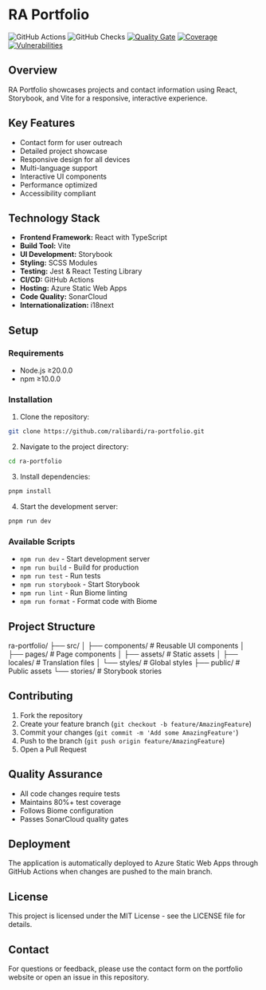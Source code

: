# RA Portfolio

![GitHub Actions](https://img.shields.io/github/actions/workflow/status/ralibardi/ra-portfolio/azure-static-web-apps-kind-ocean-010be9b03.yml)
![GitHub Checks](https://img.shields.io/github/checks-status/ralibardi/ra-portfolio/main)
[![Quality Gate](https://sonarcloud.io/api/project_badges/measure?project=ralibardi_ra-portfolio&metric=alert_status)](https://sonarcloud.io/summary/new_code?id=ralibardi_ra-portfolio)
[![Coverage](https://sonarcloud.io/api/project_badges/measure?project=ralibardi_ra-portfolio&metric=coverage)](https://sonarcloud.io/summary/new_code?id=ralibardi_ra-portfolio)
[![Vulnerabilities](https://sonarcloud.io/api/project_badges/measure?project=ralibardi_ra-portfolio&metric=vulnerabilities)](https://sonarcloud.io/summary/new_code?id=ralibardi_ra-portfolio)

## Overview

RA Portfolio showcases projects and contact information using React, Storybook, and Vite for a responsive, interactive experience.

## Key Features

- Contact form for user outreach
- Detailed project showcase
- Responsive design for all devices
- Multi-language support
- Interactive UI components
- Performance optimized
- Accessibility compliant

## Technology Stack

- **Frontend Framework:** React with TypeScript
- **Build Tool:** Vite
- **UI Development:** Storybook
- **Styling:** SCSS Modules
- **Testing:** Jest & React Testing Library
- **CI/CD:** GitHub Actions
- **Hosting:** Azure Static Web Apps
- **Code Quality:** SonarCloud
- **Internationalization:** i18next

## Setup

### Requirements

- Node.js ≥20.0.0
- npm ≥10.0.0

### Installation

1. Clone the repository:

```bash
git clone https://github.com/ralibardi/ra-portfolio.git
```

2. Navigate to the project directory:

```bash
cd ra-portfolio
```

3. Install dependencies:

```bash
pnpm install
```

4. Start the development server:

```bash
pnpm run dev
```

### Available Scripts

- `npm run dev` - Start development server
- `npm run build` - Build for production
- `npm run test` - Run tests
- `npm run storybook` - Start Storybook
- `npm run lint` - Run Biome linting
- `npm run format` - Format code with Biome

## Project Structure

ra-portfolio/
├── src/
│ ├── components/ # Reusable UI components
│ ├── pages/ # Page components
│ ├── assets/ # Static assets
│ ├── locales/ # Translation files
│ └── styles/ # Global styles
├── public/ # Public assets
└── stories/ # Storybook stories

## Contributing

1. Fork the repository
2. Create your feature branch (`git checkout -b feature/AmazingFeature`)
3. Commit your changes (`git commit -m 'Add some AmazingFeature'`)
4. Push to the branch (`git push origin feature/AmazingFeature`)
5. Open a Pull Request

## Quality Assurance

- All code changes require tests
- Maintains 80%+ test coverage
- Follows Biome configuration
- Passes SonarCloud quality gates

## Deployment

The application is automatically deployed to Azure Static Web Apps through GitHub Actions when changes are pushed to the main branch.

## License

This project is licensed under the MIT License - see the LICENSE file for details.

## Contact

For questions or feedback, please use the contact form on the portfolio website or open an issue in this repository.
